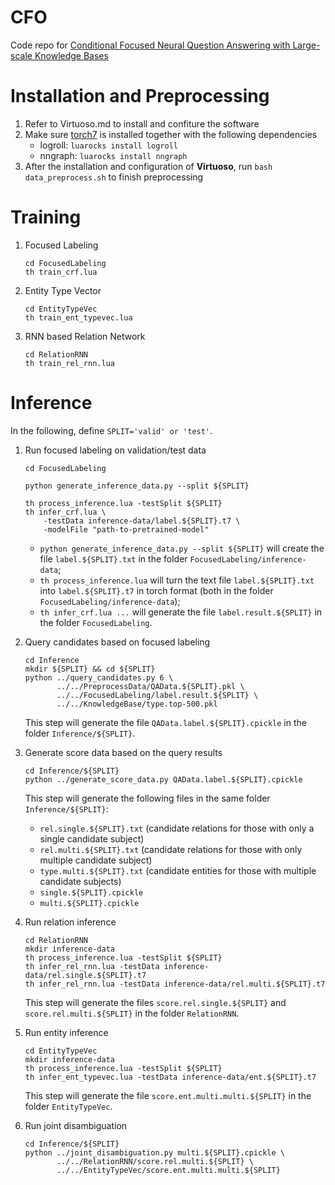 # CFO
Code repo for [Conditional Focused Neural Question Answering with Large-scale Knowledge Bases](https://www.aclweb.org/anthology/P/P16/P16-1076.pdf)

# Installation and Preprocessing
1. Refer to Virtuoso.md to install and confiture the software
2. Make sure [torch7](http://torch.ch/) is installed together with the following dependencies
   - logroll: `luarocks install logroll`
   - nngraph: `luarocks install nngraph`
3. After the installation and configuration of **Virtuoso**, run `bash data_preprocess.sh` to finish preprocessing

# Training

1. Focused Labeling

   ```
   cd FocusedLabeling
   th train_crf.lua
   ```

2. Entity Type Vector

   ```
   cd EntityTypeVec
   th train_ent_typevec.lua
   ```

3. RNN based Relation Network

   ```
   cd RelationRNN
   th train_rel_rnn.lua
   ```

# Inference
In the following, define `SPLIT='valid' or 'test'`.

1. Run focused labeling on validation/test data
   ```
   cd FocusedLabeling
   
   python generate_inference_data.py --split ${SPLIT}
   
   th process_inference.lua -testSplit ${SPLIT}
   th infer_crf.lua \
       -testData inference-data/label.${SPLIT}.t7 \
       -modelFile "path-to-pretrained-model"
   ```
   - `python generate_inference_data.py --split ${SPLIT}` will create the file `label.${SPLIT}.txt` in the folder `FocusedLabeling/inference-data`;
   - `th process_inference.lua` will turn the text file `label.${SPLIT}.txt` into `label.${SPLIT}.t7` in torch format (both in the folder `FocusedLabeling/inference-data`);
   - `th infer_crf.lua ...`  will generate the file `label.result.${SPLIT}` in the folder `FocusedLabeling`.

2. Query candidates based on focused labeling

   ```
   cd Inference
   mkdir ${SPLIT} && cd ${SPLIT}
   python ../query_candidates.py 6 \
          ../../PreprocessData/QAData.${SPLIT}.pkl \
          ../../FocusedLabeling/label.result.${SPLIT} \
          ../../KnowledgeBase/type.top-500.pkl
   ```
   This step will generate the file `QAData.label.${SPLIT}.cpickle` in the folder `Inference/${SPLIT}`.

3. Generate score data based on the query results

   ```
   cd Inference/${SPLIT}
   python ../generate_score_data.py QAData.label.${SPLIT}.cpickle
   ```

   This step will generate the following files in the same folder `Inference/${SPLIT}`:

   - `rel.single.${SPLIT}.txt` (candidate relations for those with only a single candidate subject)
   - `rel.multi.${SPLIT}.txt`   (candidate relations for those with only multiple candidate subject)
   - `type.multi.${SPLIT}.txt` (candidate entities for those with multiple candidate subjects)
   - `single.${SPLIT}.cpickle`
   - `multi.${SPLIT}.cpickle`

4. Run relation inference

   ```
   cd RelationRNN
   mkdir inference-data
   th process_inference.lua -testSplit ${SPLIT}
   th infer_rel_rnn.lua -testData inference-data/rel.single.${SPLIT}.t7
   th infer_rel_rnn.lua -testData inference-data/rel.multi.${SPLIT}.t7
   ```

   This step will generate the files `score.rel.single.${SPLIT}` and `score.rel.multi.${SPLIT}` in the folder `RelationRNN`.

5. Run entity inference

   ```
   cd EntityTypeVec
   mkdir inference-data
   th process_inference.lua -testSplit ${SPLIT}
   th infer_ent_typevec.lua -testData inference-data/ent.${SPLIT}.t7
   ```

   This step will generate the file `score.ent.multi.multi.${SPLIT}` in the folder `EntityTypeVec`.

6. Run joint disambiguation

   ```
   cd Inference/${SPLIT}
   python ../joint_disambiguation.py multi.${SPLIT}.cpickle \
          ../../RelationRNN/score.rel.multi.${SPLIT} \
          ../../EntityTypeVec/score.ent.multi.multi.${SPLIT}
   ```

   